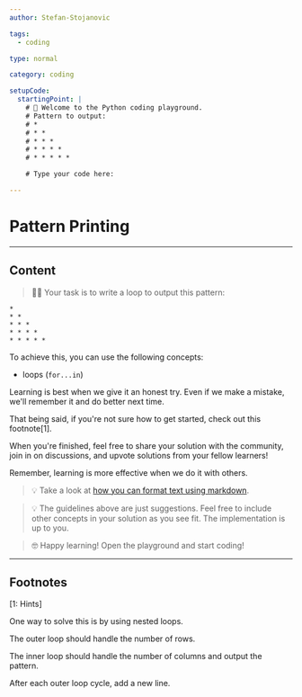 ```yaml
---
author: Stefan-Stojanovic

tags:
  - coding

type: normal

category: coding

setupCode:
  startingPoint: |
    # 👋 Welcome to the Python coding playground. 
    # Pattern to output:
    # *
    # * *
    # * * *
    # * * * *
    # * * * * *

    # Type your code here:

---
```


# Pattern Printing

---

## Content

> 👩‍💻 Your task is to write a loop to output this pattern:

```plain-text
*
* *
* * *
* * * *
* * * * *
```

To achieve this, you can use the following concepts:
- loops (`for...in`)

Learning is best when we give it an honest try. Even if we make a mistake, we'll remember it and do better next time.

That being said, if you're not sure how to get started, check out this footnote[1]. 

When you're finished, feel free to share your solution with the community, join in on discussions, and upvote solutions from your fellow learners!

Remember, learning is more effective when we do it with others.

> 💡 Take a look at [how you can format text using markdown](https://www.enki.com/glossary/general/markdown-formatting).

> 💡 The guidelines above are just suggestions. Feel free to include other concepts in your solution as you see fit. The implementation is up to you.

> 🤓 Happy learning! Open the playground and start coding!

---

## Footnotes

[1: Hints]

One way to solve this is by using nested loops.

The outer loop should handle the number of rows.

The inner loop should handle the number of columns and output the pattern.

After each outer loop cycle, add a new line.
